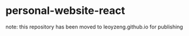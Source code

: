 # personal-website-react
 
 note: this repository has been moved to leoyzeng.github.io for publishing
